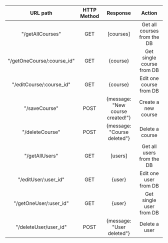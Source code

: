 | URL path                  | HTTP Method       | Response                          | Action                        |
| :------------------------:|:---------------:  | :--------------------------------:| :----------------------------:|
| "/getAllCourses"          | GET               | [courses]                         | Get all courses from the DB   |
| "/getOneCourse/:course_id"| GET               | {course}                          | Get single course from DB     |
| "/editCourse/:course_id"  | GET               | {course}                          | Edit one course from DB       | 
| "/saveCourse"             | POST              | {message: "New course created!"}  | Create a new course           |
| "/deleteCourse"           | POST              | {message: "Course deleted"}       | Delete a course               |
| "/getAllUsers"            | GET               | [users]                           | Get all users from the DB     |
| "/editUser/:user_id"      | GET               | {user}                            | Edit one user from DB         |
| "/getOneUser/:user_id"    | GET               | {user}                            | Get single user from DB       |
| "/deleteUser/user_id"     | POST              | {message: "User deleted"}         | Delete a user                 |

